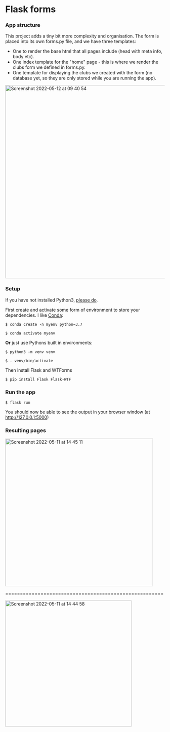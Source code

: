 # Flask forms

### App structure

This project adds a tiny bit more complexity and organisation. The form is placed into its own forms.py file, and we have three templates: 
- One to render the base html that all pages include (head with meta info, body etc).
- One index template for the "home" page - this is where we render the clubs form we defined in forms.py.
- One template for displaying the clubs we created with the form (no database yet, so they are only stored while you are running the app).

<img width="611" alt="Screenshot 2022-05-12 at 09 40 54" src="https://user-images.githubusercontent.com/20923607/168029589-e89fede6-c9d4-40b8-85ba-582093f0820f.png">


### Setup

If you have not installed Python3, [please do](https://www.python.org/downloads/).

First create and activate some form of environment to store your dependencies. I like [Conda](https://docs.conda.io/projects/conda/en/latest/user-guide/install/index.html):

```
$ conda create -n myenv python=3.7

$ conda activate myenv
```

**Or** just use Pythons built in environments:

```
$ python3 -m venv venv

$ . venv/bin/activate
```

Then install Flask and WTForms

`$ pip install Flask Flask-WTF`

### Run the app

`$ flask run`

You should now be able to see the output in your browser window (at http://127.0.0.1:5000) 

### Resulting pages


<img width="467" alt="Screenshot 2022-05-11 at 14 45 11" src="https://user-images.githubusercontent.com/20923607/167864797-5504870c-49c9-4211-ba27-ca511b191db1.png">


======================================================

<img width="399" alt="Screenshot 2022-05-11 at 14 44 58" src="https://user-images.githubusercontent.com/20923607/167864832-6da6f2a1-bdec-4195-8a46-c44fb1b7061e.png">





